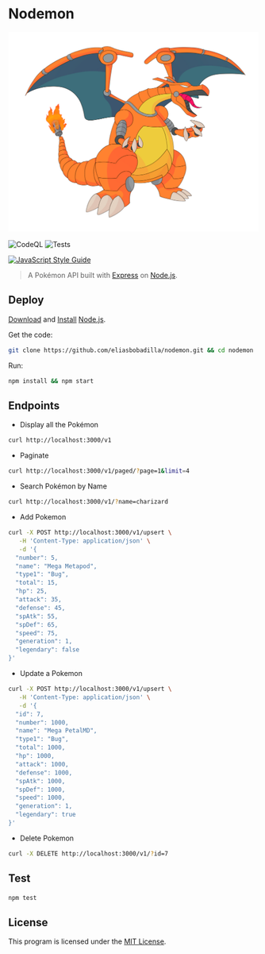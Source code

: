
# Nodemon
![](assets/mecha_sharizard.png)

![CodeQL](https://github.com/eliasbobadilla/nodemon/workflows/CodeQL/badge.svg) ![Tests](https://github.com/eliasbobadilla/nodemon/workflows/Tests/badge.svg)

[![JavaScript Style Guide](https://cdn.rawgit.com/standard/standard/master/badge.svg)](https://github.com/standard/standard)

> A Pokémon API built with [Express](https://github.com/expressjs/express) on [Node.js](https://nodejs.org).

## Deploy

[Download](https://nodejs.org/en/download) and [Install](https://docs.npmjs.com/downloading-and-installing-node-js-and-npm) [Node.js](https://nodejs.org).

Get the code:

```bash
git clone https://github.com/eliasbobadilla/nodemon.git && cd nodemon
```

Run:

```bash
npm install && npm start
```

## Endpoints

- Display all the Pokémon

```bash
curl http://localhost:3000/v1
```

- Paginate

```bash
curl http://localhost:3000/v1/paged/?page=1&limit=4
```

- Search Pokémon by Name

```bash
curl http://localhost:3000/v1/?name=charizard
```

- Add Pokemon

```bash
curl -X POST http://localhost:3000/v1/upsert \
   -H 'Content-Type: application/json' \
   -d '{
  "number": 5,
  "name": "Mega Metapod",
  "type1": "Bug",
  "total": 15,
  "hp": 25,
  "attack": 35,
  "defense": 45,
  "spAtk": 55,
  "spDef": 65,
  "speed": 75,
  "generation": 1,
  "legendary": false
}'
```

- Update a Pokemon

```bash
curl -X POST http://localhost:3000/v1/upsert \
   -H 'Content-Type: application/json' \
   -d '{
  "id": 7,
  "number": 1000,
  "name": "Mega PetalMD",
  "type1": "Bug",
  "total": 1000,
  "hp": 1000,
  "attack": 1000,
  "defense": 1000,
  "spAtk": 1000,
  "spDef": 1000,
  "speed": 1000,
  "generation": 1,
  "legendary": true
}'
```

- Delete Pokemon

```bash
curl -X DELETE http://localhost:3000/v1/?id=7
```

## Test

```bash
npm test
```


## License

This program is licensed under the [MIT License](./LICENSE.md).